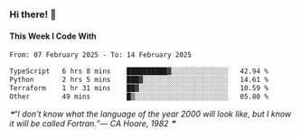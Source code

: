 ### Hi there! 👋

#### This Week I Code With
<!--START_SECTION:waka-->

```txt
From: 07 February 2025 - To: 14 February 2025

TypeScript   6 hrs 8 mins    ██████████▓░░░░░░░░░░░░░░   42.94 %
Python       2 hrs 5 mins    ███▓░░░░░░░░░░░░░░░░░░░░░   14.61 %
Terraform    1 hr 31 mins    ██▓░░░░░░░░░░░░░░░░░░░░░░   10.59 %
Other        49 mins         █▒░░░░░░░░░░░░░░░░░░░░░░░   05.80 %
```

<!--END_SECTION:waka-->

<!--STARTS_HERE_QUOTE_README-->
<i>❝“I don’t know what the language of the year 2000 will look like, but I know it will be called Fortran.”— CA Hoare, 1982  ❞</i>
<!--ENDS_HERE_QUOTE_README-->
